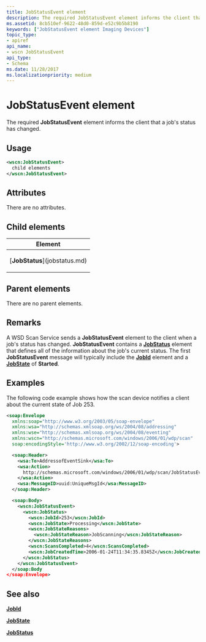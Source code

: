 ```yaml
---
title: JobStatusEvent element
description: The required JobStatusEvent element informs the client that a job's status has changed.
ms.assetid: 8cb510ef-9622-48d0-859d-e52c9b5b8190
keywords: ["JobStatusEvent element Imaging Devices"]
topic_type:
- apiref
api_name:
- wscn JobStatusEvent
api_type:
- Schema
ms.date: 11/28/2017
ms.localizationpriority: medium
---
```


# JobStatusEvent element


The required **JobStatusEvent** element informs the client that a job's status has changed.

Usage
-----

```xml
<wscn:JobStatusEvent>
  child elements
</wscn:JobStatusEvent>
```

Attributes
----------

There are no attributes.

## Child elements


<table>
<colgroup>
<col width="100%" />
</colgroup>
<thead>
<tr class="header">
<th>Element</th>
</tr>
</thead>
<tbody>
<tr class="odd">
<td><p>[<strong>JobStatus</strong>](jobstatus.md)</p></td>
</tr>
</tbody>
</table>

## Parent elements


There are no parent elements.

Remarks
-------

A WSD Scan Service sends a **JobStatusEvent** element to the client when a job's status has changed. **JobStatusEvent** contains a [**JobStatus**](jobstatus.md) element that defines all of the information about the job's current status. The first **JobStatusEvent** message will typically include the [**JobId**](jobid.md) element and a [**JobState**](jobstate.md) of **Started**.

Examples
--------

The following code example shows how the scan device notifies a client about the current state of Job 253.

```xml
<soap:Envelope
  xmlns:soap="http://www.w3.org/2003/05/soap-envelope"
  xmlns:wsa="http://schemas.xmlsoap.org/ws/2004/08/addressing"
  xmlns:wse="http://schemas.xmlsoap.org/ws/2004/08/eventing"
  xmlns:wscn="http://schemas.microsoft.com/windows/2006/01/wdp/scan"
  soap:encodingStyle='http://www.w3.org/2002/12/soap-encoding'>

  <soap:Header>
    <wsa:To>AddressofEventSink</wsa:To>
    <wsa:Action>
      http://schemas.microsoft.com/windows/2006/01/wdp/scan/JobStatusEvent
    </wsa:Action>
    <wsa:MessageID>uuid:UniqueMsgId</wsa:MessageID>
  </soap:Header>

  <soap:Body>
    <wscn:JobStatusEvent>
      <wscn:JobStatus>
        <wscn:JobId>253</wscn:JobId>
        <wscn:JobState>Processing</wscn:JobState>
        <wscn:JobStateReasons>
          <wscn:JobStateReason>JobScanning</wscn:JobStateReason>
        </wscn:JobStateReasons>
        <wscn:ScansCompleted>4</wscn:ScansCompleted>
        <wscn:JobCreatedTime>2006-01-24T11:34:35.8345Z</wscn:JobCreatedTime>
      </wscn:JobStatus>
    </wscn:JobStatusEvent>
  </soap:Body
</soap:Envelope>

```

## See also


[**JobId**](jobid.md)

[**JobState**](jobstate.md)

[**JobStatus**](jobstatus.md)

 

 






